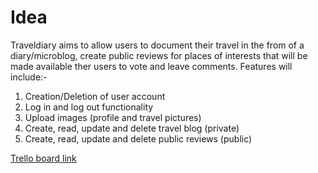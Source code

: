 # Idea
Traveldiary aims to allow users to document their travel in the from of a diary/microblog, create public reviews for places of interests that will be made available ther users to vote and leave comments. Features will include:-

1. Creation/Deletion of user account
2. Log in and log out functionality
3. Upload images (profile and travel pictures)
4. Create, read, update and delete travel blog (private)
5. Create, read, update and delete public reviews (public)

[Trello board link](https://trello.com/b/CGY7wIhD)